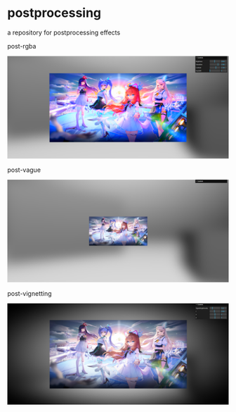 # postprocessing

a repository for postprocessing effects

post-rgba

![1726407796092](image/README/1726407796092.png)


post-vague


![1726407903158](image/README/1726407903158.png)





post-vignetting


![1726408048494](image/README/1726408048494.png)
